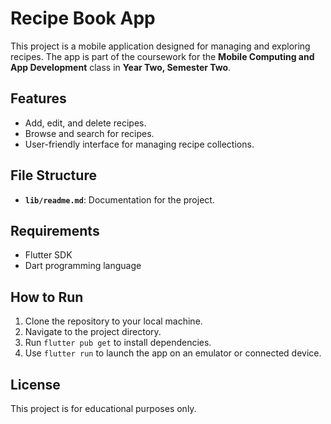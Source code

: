 # Recipe Book App

This project is a mobile application designed for managing and exploring recipes. The app is part of the coursework for the **Mobile Computing and App Development** class in **Year Two, Semester Two**.

## Features
- Add, edit, and delete recipes.
- Browse and search for recipes.
- User-friendly interface for managing recipe collections.

## File Structure
- **`lib/readme.md`**: Documentation for the project.

## Requirements
- Flutter SDK
- Dart programming language

## How to Run
1. Clone the repository to your local machine.
2. Navigate to the project directory.
3. Run `flutter pub get` to install dependencies.
4. Use `flutter run` to launch the app on an emulator or connected device.

## License
This project is for educational purposes only.